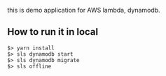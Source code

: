 this is demo application for AWS lambda, dynamodb.

## How to run it in local
```shell
$> yarn install
$> sls dynamodb start
$> sls dynamodb migrate
$> sls offline
```
